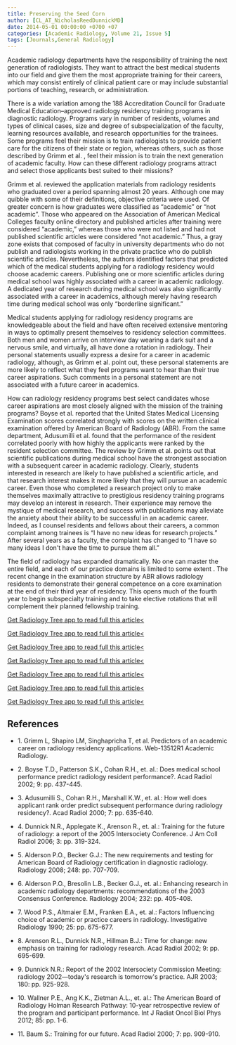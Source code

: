 ```yaml
---
title: Preserving the Seed Corn
author: [CL_AT_NicholasReedDunnickMD]
date: 2014-05-01 00:00:00 +0700 +07
categories: [Academic Radiology, Volume 21, Issue 5]
tags: [Journals,General Radiology]
---
```

Academic radiology departments have the responsibility of training the next generation of radiologists. They want to attract the best medical students into our field and give them the most appropriate training for their careers, which may consist entirely of clinical patient care or may include substantial portions of teaching, research, or administration.

There is a wide variation among the 188 Accreditation Council for Graduate Medical Education–approved radiology residency training programs in diagnostic radiology. Programs vary in number of residents, volumes and types of clinical cases, size and degree of subspecialization of the faculty, learning resources available, and research opportunities for the trainees. Some programs feel their mission is to train radiologists to provide patient care for the citizens of their state or region, whereas others, such as those described by Grimm et al. , feel their mission is to train the next generation of academic faculty. How can these different radiology programs attract and select those applicants best suited to their missions?

Grimm et al. reviewed the application materials from radiology residents who graduated over a period spanning almost 20 years. Although one may quibble with some of their definitions, objective criteria were used. Of greater concern is how graduates were classified as “academic” or “not academic”. Those who appeared on the Association of American Medical Colleges faculty online directory and published articles after training were considered “academic,” whereas those who were not listed and had not published scientific articles were considered “not academic.” Thus, a gray zone exists that composed of faculty in university departments who do not publish and radiologists working in the private practice who do publish scientific articles. Nevertheless, the authors identified factors that predicted which of the medical students applying for a radiology residency would choose academic careers. Publishing one or more scientific articles during medical school was highly associated with a career in academic radiology. A dedicated year of research during medical school was also significantly associated with a career in academics, although merely having research time during medical school was only “borderline significant.”

Medical students applying for radiology residency programs are knowledgeable about the field and have often received extensive mentoring in ways to optimally present themselves to residency selection committees. Both men and women arrive on interview day wearing a dark suit and a nervous smile, and virtually, all have done a rotation in radiology. Their personal statements usually express a desire for a career in academic radiology, although, as Grimm et al. point out, these personal statements are more likely to reflect what they feel programs want to hear than their true career aspirations. Such comments in a personal statement are not associated with a future career in academics.

How can radiology residency programs best select candidates whose career aspirations are most closely aligned with the mission of the training programs? Boyse et al. reported that the United States Medical Licensing Examination scores correlated strongly with scores on the written clinical examination offered by American Board of Radiology (ABR). From the same department, Adusumilli et al. found that the performance of the resident correlated poorly with how highly the applicants were ranked by the resident selection committee. The review by Grimm et al. points out that scientific publications during medical school have the strongest association with a subsequent career in academic radiology. Clearly, students interested in research are likely to have published a scientific article, and that research interest makes it more likely that they will pursue an academic career. Even those who completed a research project only to make themselves maximally attractive to prestigious residency training programs may develop an interest in research. Their experience may remove the mystique of medical research, and success with publications may alleviate the anxiety about their ability to be successful in an academic career. Indeed, as I counsel residents and fellows about their careers, a common complaint among trainees is “I have no new ideas for research projects.” After several years as a faculty, the complaint has changed to “I have so many ideas I don't have the time to pursue them all.”

The field of radiology has expanded dramatically. No one can master the entire field, and each of our practice domains is limited to some extent . The recent change in the examination structure by ABR allows radiology residents to demonstrate their general competence on a core examination at the end of their third year of residency. This opens much of the fourth year to begin subspecialty training and to take elective rotations that will complement their planned fellowship training.

[Get Radiology Tree app to read full this article<](https://clinicalpub.com/app)

[Get Radiology Tree app to read full this article<](https://clinicalpub.com/app)

[Get Radiology Tree app to read full this article<](https://clinicalpub.com/app)

[Get Radiology Tree app to read full this article<](https://clinicalpub.com/app)

[Get Radiology Tree app to read full this article<](https://clinicalpub.com/app)

[Get Radiology Tree app to read full this article<](https://clinicalpub.com/app)

[Get Radiology Tree app to read full this article<](https://clinicalpub.com/app)

## References

- 1\.  Grimm L, Shapiro LM, Singhapricha T, et al. Predictors of an academic career on radiology residency applications. Web-13512R1 Academic Radiology.


- 2\. Boyse T.D., Patterson S.K., Cohan R.H., et. al.: Does medical school performance predict radiology resident performance?. Acad Radiol 2002; 9: pp. 437-445.


- 3\. Adusumilli S., Cohan R.H., Marshall K.W., et. al.: How well does applicant rank order predict subsequent performance during radiology residency?. Acad Radiol 2000; 7: pp. 635-640.


- 4\. Dunnick N.R., Applegate K., Arenson R., et. al.: Training for the future of radiology: a report of the 2005 Intersociety Conference. J Am Coll Radiol 2006; 3: pp. 319-324.


- 5\. Alderson P.O., Becker G.J.: The new requirements and testing for American Board of Radiology certification in diagnostic radiology. Radiology 2008; 248: pp. 707-709.


- 6\. Alderson P.O., Bresolin L.B., Becker G.J., et. al.: Enhancing research in academic radiology departments: recommendations of the 2003 Consensus Conference. Radiology 2004; 232: pp. 405-408.


- 7\. Wood P.S., Altmaier E.M., Franken E.A., et. al.: Factors Influencing choice of academic or practice careers in radiology. Investigative Radiology 1990; 25: pp. 675-677.


- 8\. Arenson R.L., Dunnick N.R., Hillman B.J.: Time for change: new emphasis on training for radiology research. Acad Radiol 2002; 9: pp. 695-699.


- 9\. Dunnick N.R.: Report of the 2002 Intersociety Commission Meeting: radiology 2002—today's research is tomorrow's practice. AJR 2003; 180: pp. 925-928.


- 10\. Wallner P.E., Ang K.K., Zietman A.L., et. al.: The American Board of Radiology Holman Research Pathway: 10-year retrospective review of the program and participant performance. Int J Radiat Oncol Biol Phys 2012; 85: pp. 1-6.


- 11\. Baum S.: Training for our future. Acad Radiol 2000; 7: pp. 909-910.